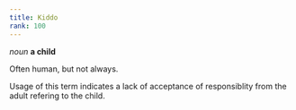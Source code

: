 ```yaml
---
title: Kiddo
rank: 100
---
```

*noun*  **a child**


Often human, but not always.

Usage of this term indicates a lack of acceptance of responsiblity from the adult refering to the child.
